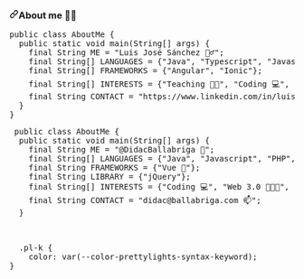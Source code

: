 
<h3 dir="auto"><a id="user-content-about-me-" class="anchor" aria-hidden="true" href="#about-me-"><svg class="octicon octicon-link" viewBox="0 0 16 16" version="1.1" width="16" height="16" aria-hidden="true"><path fill-rule="evenodd" d="M7.775 3.275a.75.75 0 001.06 1.06l1.25-1.25a2 2 0 112.83 2.83l-2.5 2.5a2 2 0 01-2.83 0 .75.75 0 00-1.06 1.06 3.5 3.5 0 004.95 0l2.5-2.5a3.5 3.5 0 00-4.95-4.95l-1.25 1.25zm-4.69 9.64a2 2 0 010-2.83l2.5-2.5a2 2 0 012.83 0 .75.75 0 001.06-1.06 3.5 3.5 0 00-4.95 0l-2.5 2.5a3.5 3.5 0 004.95 4.95l1.25-1.25a.75.75 0 00-1.06-1.06l-1.25 1.25a2 2 0 01-2.83 0z"></path></svg></a>About me <g-emoji class="g-emoji" alias="man_technologist" fallback-src="https://github.githubassets.com/images/icons/emoji/unicode/1f468-1f4bb.png">👨‍💻</g-emoji></h3>
<div class="highlight highlight-source-java position-relative overflow-auto" data-snippet-clipboard-copy-content="public class AboutMe {
  public static void main(String[] args) {
    final String ME = &quot;Luis José Sánchez 🙋‍♂️&quot;;
    final String[] LANGUAGES = {&quot;Java&quot;, &quot;Typescript&quot;, &quot;Javascript&quot;, &quot;PHP&quot;, &quot;SQL&quot;, &quot;HTML&quot;, &quot;CSS&quot;};
    final String[] FRAMEWORKS = {&quot;Angular&quot;, &quot;Ionic&quot;};
    final String[] INTERESTS = {&quot;Teaching 👨‍🏫&quot;, &quot;Coding 💻&quot;, &quot;Going to the gym 🏋️‍♂️&quot;, &quot;Cars 🚗, motorbikes 🏍️, boats ⛵&quot;, &quot;Vegetarian food 🥑&quot;};
    final String CONTACT = &quot;https://www.linkedin.com/in/luisjosesanchez/&quot;;
  }
}
"><pre><span class="pl-k">public</span> <span class="pl-k">class</span> <span class="pl-en">AboutMe</span> {
  <span class="pl-k">public</span> <span class="pl-k">static</span> <span class="pl-k">void</span> <span class="pl-en">main</span>(<span class="pl-k">String</span>[] <span class="pl-v">args</span>) {
    <span class="pl-k">final</span> <span class="pl-smi">String</span> <span class="pl-c1">ME</span> <span class="pl-k">=</span> <span class="pl-s"><span class="pl-pds">"</span>Luis José Sánchez 🙋‍♂️<span class="pl-pds">"</span></span>;
    <span class="pl-k">final</span> <span class="pl-k">String</span>[] <span class="pl-c1">LANGUAGES</span> <span class="pl-k">=</span> {<span class="pl-s"><span class="pl-pds">"</span>Java<span class="pl-pds">"</span></span>, <span class="pl-s"><span class="pl-pds">"</span>Typescript<span class="pl-pds">"</span></span>, <span class="pl-s"><span class="pl-pds">"</span>Javascript<span class="pl-pds">"</span></span>, <span class="pl-s"><span class="pl-pds">"</span>PHP<span class="pl-pds">"</span></span>, <span class="pl-s"><span class="pl-pds">"</span>SQL<span class="pl-pds">"</span></span>, <span class="pl-s"><span class="pl-pds">"</span>HTML<span class="pl-pds">"</span></span>, <span class="pl-s"><span class="pl-pds">"</span>CSS<span class="pl-pds">"</span></span>};
    <span class="pl-k">final</span> <span class="pl-k">String</span>[] <span class="pl-c1">FRAMEWORKS</span> <span class="pl-k">=</span> {<span class="pl-s"><span class="pl-pds">"</span>Angular<span class="pl-pds">"</span></span>, <span class="pl-s"><span class="pl-pds">"</span>Ionic<span class="pl-pds">"</span></span>};
    <span class="pl-k">final</span> <span class="pl-k">String</span>[] <span class="pl-c1">INTERESTS</span> <span class="pl-k">=</span> {<span class="pl-s"><span class="pl-pds">"</span>Teaching 👨‍🏫<span class="pl-pds">"</span></span>, <span class="pl-s"><span class="pl-pds">"</span>Coding 💻<span class="pl-pds">"</span></span>, <span class="pl-s"><span class="pl-pds">"</span>Going to the gym 🏋️‍♂️<span class="pl-pds">"</span></span>, <span class="pl-s"><span class="pl-pds">"</span>Cars 🚗, motorbikes 🏍️, boats ⛵<span class="pl-pds">"</span></span>, <span class="pl-s"><span class="pl-pds">"</span>Vegetarian food 🥑<span class="pl-pds">"</span></span>};
    <span class="pl-k">final</span> <span class="pl-smi">String</span> <span class="pl-c1">CONTACT</span> <span class="pl-k">=</span> <span class="pl-s"><span class="pl-pds">"</span>https://www.linkedin.com/in/luisjosesanchez/<span class="pl-pds">"</span></span>;
  }
}
</pre></div>

<pre> public class AboutMe {
  public static void main(String[] args) {
    final String ME = "@DidacBallabriga 👋";
    final String[] LANGUAGES = {"Java", "Javascript", "PHP", "SQL", "HTML", "CSS"};
    final String FRAMEWORKS = {"Vue 🌱"};
    final String LIBRARY = {"jQuery"};
    final String[] INTERESTS = {"Coding 💻", "Web 3.0 👨🏻‍💻", "Blockchain 👀"};
    final String CONTACT = "didac@ballabriga.com 📫";
  }
  <pre>
  
  .pl-k {
    color: var(--color-prettylights-syntax-keyword);
}

<!---
DidacBallabriga/DidacBallabriga is a ✨ special ✨ repository because its `README.md` (this file) appears on your GitHub profile.
You can click the Preview link to take a look at your changes.
--->
